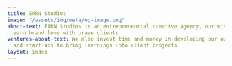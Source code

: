 ```yaml
---
title: EARN Studios
image: "/assets/img/meta/og-image.png"
about-text: EARN Studios is an entrepreneurial creative agency, our mission is to
  earn brand love with brave clients
ventures-about-text: We also invest time and money in developing our own ventures
  and start-ups to bring learnings into client projects
layout: index
---
```


